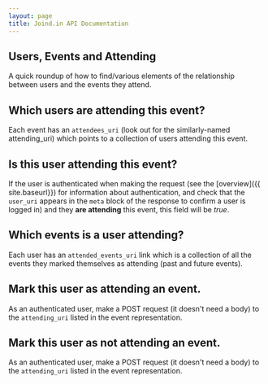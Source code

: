 ```yaml
---
layout: page
title: Joind.in API Documentation
---
```


## Users, Events and Attending

A quick roundup of how to find/various elements of the relationship between users and the events they attend.

## Which users are attending this event?

Each event has an ``attendees_uri`` (look out for the similarly-named attending_uri) which points to a collection of users attending this event.

## Is this user attending this event?

If the user is authenticated when making the request (see the [overview]({{ site.baseurl}}) for information about authentication, and check that the ``user_uri`` appears in the ``meta`` block of the response to confirm a user is logged in) and they **are attending** this event, this field will be *true*.

## Which events is a user attending?

Each user has an ``attended_events_uri`` link which is a collection of  all the events they marked themselves as attending (past and future events).

## Mark this user as attending an event.

As an authenticated user, make a POST request (it doesn't need a body) to the ``attending_uri`` listed in the event representation.

## Mark this user as not attending an event.

As an authenticated user, make a POST request (it doesn't need a body) to the ``attending_uri`` listed in the event representation.

